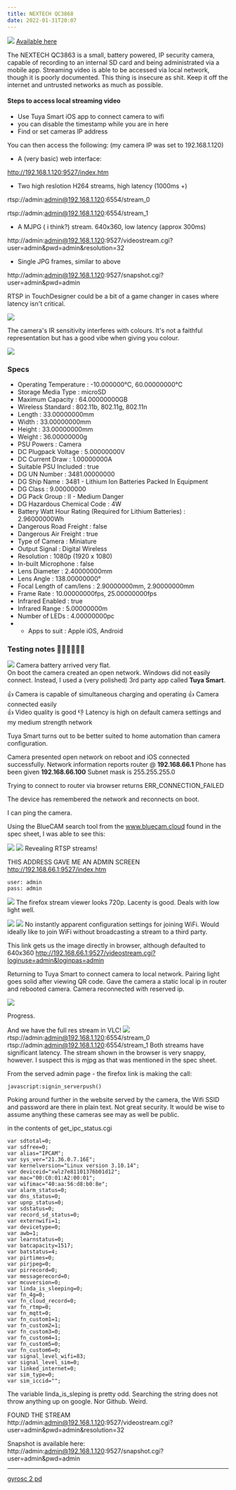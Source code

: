 ```yaml
---
title: NEXTECH QC3868
date: 2022-01-31T20:07
---
```



![](assets/Pasted%20image%2020220129143605.png)
[Available here](https://www.jaycar.com.au/miniature-1080p-wifi-ip-camera-with-rechargeable-battery-and-ir-leds-for-night-vision/p/QC3863)



The NEXTECH QC3863 is a small, battery powered, IP security camera, capable of recording to an internal SD card and being administrated via a mobile app.  Streaming video is able to be accessed via local network, though it is poorly documented.  This thing is insecure as shit.  Keep it off the internet and untrusted networks as much as possible.

#### Steps to access local streaming video
- Use Tuya Smart iOS app to connect camera to wifi
- you can disable the timestamp while you are in here
- Find or set cameras IP address

You can then access the following:
(my camera IP was set to 192.168.1.120)

- A (very basic) web interface:

http://192.168.1.120:9527/index.htm

- Two high reslotion H264 streams, high latency (1000ms +) 

rtsp://admin:admin@192.168.1.120:6554/stream_0

rtsp://admin:admin@192.168.1.120:6554/stream_1

- A MJPG ( i think?) stream.  640x360, low latency (approx 300ms)

http://admin:admin@192.168.1.120:9527/videostream.cgi?user=admin&pwd=admin&resolution=32

- Single JPG frames, similar to above

http://admin:admin@192.168.1.120:9527/snapshot.cgi?user=admin&pwd=admin

RTSP in TouchDesigner could be a bit of a game changer in cases where latency isn't critical.

![](assets/Pasted%20image%2020220129212255.png)

The camera's IR sensitivity interferes with colours. It's not a faithful representation but has a good vibe when giving you colour.

![](assets/Pasted%20image%2020220129232525.png)


### Specs
- Operating Temperature : -10.000000°C, 60.00000000°C
- Storage Media Type : microSD
- Maximum Capacity : 64.00000000GB
- Wireless Standard : 802.11b, 802.11g, 802.11n
- Length : 33.00000000mm
- Width : 33.00000000mm
- Height : 33.00000000mm
- Weight : 36.00000000g
- PSU Powers : Camera
- DC Plugpack Voltage : 5.00000000V
- DC Current Draw : 1.00000000A
- Suitable PSU Included : true
- DG UN Number : 3481.00000000
- DG Ship Name : 3481 - Lithium Ion Batteries Packed In Equipment
- DG Class : 9.00000000
- DG Pack Group : II - Medium Danger
- DG Hazardous Chemical Code : 4W
- Battery Watt Hour Rating (Required for Lithium Batteries) : 2.96000000Wh
- Dangerous Road Freight : false
- Dangerous Air Freight : true
- Type of Camera : Miniature
- Output Signal : Digital Wireless
- Resolution : 1080p (1920 x 1080)
- In-built Microphone : false
- Lens Diameter : 2.40000000mm
- Lens Angle : 138.00000000°
- Focal Length of cam/lens : 2.90000000mm, 2.90000000mm
- Frame Rate : 10.00000000fps, 25.00000000fps
- Infrared Enabled : true
- Infrared Range : 5.00000000m
- Number of LEDs : 4.00000000pc
- - Apps to suit : Apple iOS, Android


### Testing notes 🐉🐉🐉🐉🐉🐉


![](assets/Pasted%20image%2020220129175619.png)
Camera battery arrived very flat.  
On boot the camera created an open network.  Windows did not easily connect.  Instead, I used a (very polished) 3rd party app called **Tuya Smart**.

👍 Camera is capable of simultaneous charging and operating
👍 Camera connected easily  
👍 Video quality is good
👎 Latency is high on default camera settings and  my medium strength network

Tuya Smart turns out to be better suited to home automation than camera configuration.

Camera presented open network on reboot and iOS connected successfully.
Network information reports router @ **192.168.66.1**
Phone has been given  **192.168.66.100**
Subnet mask is 255.255.255.0

Trying to connect to router via browser returns ERR_CONNECTION_FAILED 

The device has remembered the network and reconnects on boot.

I can ping the camera.

Using the BlueCAM search tool from the www.bluecam.cloud found in the spec sheet, I was able to see this:

![](assets/Pasted%20image%2020220129193822.png)
 ![](assets/Pasted%20image%2020220129193858.png)
Revealing RTSP streams!

THIS ADDRESS GAVE ME AN ADMIN SCREEN
http://192.168.66.1:9527/index.htm

```
user: admin
pass: admin
```

![](assets/Pasted%20image%2020220129200015.png)
The firefox stream viewer looks 720p.  Lacenty is good.  Deals with low light well.

![](assets/Pasted%20image%2020220129200135.png)
![](assets/Pasted%20image%2020220129200218.png)
No instantly apparent configuration settings for joining WiFi.
Would ideally like to join WiFi without broadcasting a stream to a third party.

This link gets us the image directly in browser, although defaulted to 640x360
http://192.168.66.1:9527/videostream.cgi?loginuse=admin&loginpas=admin

Returning to Tuya Smart to connect camera to local network.
Pairing light goes solid after viewing QR code.
Gave the camera a static local ip in router and rebooted camera.
Camera reconnected with reserved ip.

![](assets/Pasted%20image%2020220129202750.png)

Progress.

And we have the full res stream in VLC!
![](assets/Pasted%20image%2020220129203154.png)
rtsp://admin:admin@192.168.1.120:6554/stream_0
rtsp://admin:admin@192.168.1.120:6554/stream_1
Both streams have significant latency.  The stream shown in the browser is very snappy, however.  I suspect this is mjpg as that was mentioned in the spec sheet.

From the served admin page - the firefox link is making the call:
```
javascript:signin_serverpush()
```

Poking around further in the website served by the camera, the Wifi SSID and password are there in plain text.  Not great security.  It would be wise to assume anything these cameras see may as well be public.  

in the contents of get_ipc_status.cgi
```
var sdtotal=0;
var sdfree=0;
var alias="IPCAM";
var sys_ver="21.36.0.7.16E";
var kernelversion="Linux version 3.10.14";
var deviceid="xwlz7e81101376b01d12";
var mac="00:C0:01:A2:00:01";
var wifimac="40:aa:56:d8:b0:8e";
var alarm_status=0;
var dns_status=0;
var upnp_status=0;
var sdstatus=0;
var record_sd_status=0;
var externwifi=1;
var devicetype=0;
var awb=1;
var learnstatus=0;
var batcapacity=1517;
var batstatus=4;
var pirtimes=0;
var pirjpeg=0;
var pirrecord=0;
var messagerecord=0;
var mcuversion=0;
var linda_is_sleeping=0;
var fn_4g=0;
var fn_cloud_record=0;
var fn_rtmp=0;
var fn_mqtt=0;
var fn_custom1=1;
var fn_custom2=1;
var fn_custom3=0;
var fn_custom4=1;
var fn_custom5=0;
var fn_custom6=0;
var signal_level_wifi=83;
var signal_level_sim=0;
var linked_internet=0;
var sim_type=0;
var sim_iccid="";
```
The variable linda_is_sleping is pretty odd.  Searching the string does not throw anything up on google.  Nor Github.  Weird. 


FOUND THE STREAM
http://admin:admin@192.168.1.120:9527/videostream.cgi?user=admin&pwd=admin&resolution=32

Snapshot is available here:
http://admin:admin@192.168.1.120:9527/snapshot.cgi?user=admin&pwd=admin

---
[gyrosc 2 pd](gyrosc%202%20pd.md)